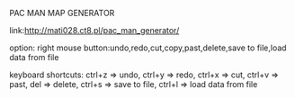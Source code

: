 PAC MAN MAP GENERATOR

link:http://mati028.ct8.pl/pac_man_generator/

option:
right mouse button:undo,redo,cut,copy,past,delete,save to file,load data from file

keyboard shortcuts:
ctrl+z => undo,
ctrl+y => redo,
ctrl+x => cut,
ctrl+v => past,
del    => delete,
ctrl+s => save to file,
ctrl+l => load data from file
